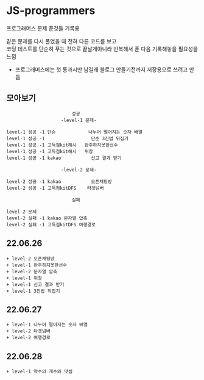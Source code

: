 # JS-programmers
프로그래머스 문제 푼것들 기록용
    
 같은 문제를 다시 풀었을 때 전혀 다른 코드를 보고   
 코딩 테스트를 단순히 푸는 것으로 끝날게아니라 반복해서 푼 다음 기록해놓을 필요성을느낌
 
 + 프로그래머스에는 첫 통과시만 남길래 블로그 만들기전까지 저장용으로 쓰려고 만듬

## 모아보기
                            성공
                        -level-1 문제-
                        
    level-1 성공 -1 단순            나누어 떨어지는 숫자 배열
    level-1 성공 -1                 단순 3진법 뒤집기                         
    level-1 성공 -1 고득점kit해시   완주하지못한선수                     
    level-1 성공 -1 고득점kit해시   위장                                
    level-1 성공 -1 kakao           신고 결과 받기                        

                        -level-2 문제-

    level-2 성공 -1 kakao           오픈채팅방 
    level-2 성공 -1 고득점kitDFS    타겟넘버                     

                            실패

    level-2 문제
    level-2 실패 -1 kakao 문자열 압축      
    level-2 실패 -1 고득점kitDFS 여행경로                 

## 22.06.26 
    + level-2 오픈채팅방        
    + level-1 완주하지못한선수  
    + level-2 문자열 압축        
    + level-1 위장   
    + level-1 신고 결과 받기    
    + level-1 3진법 뒤집기  
          

## 22.06.27
    + level-1 나누어 떨어지는 숫자 배열
    + level-2 타겟넘버                      
    + level-2 여행경로                      

    
## 22.06.28
    + level-1 약수의 개수와 덧셈

                   

